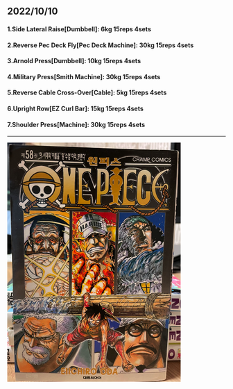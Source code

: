 ## 2022/10/10
#### 1.Side Lateral Raise\[Dumbbell\]: 6kg 15reps 4sets
#### 2.Reverse Pec Deck Fly\[Pec Deck Machine\]: 30kg 15reps 4sets
#### 3.Arnold Press\[Dumbbell\]: 10kg 15reps 4sets
#### 4.Military Press\[Smith Machine\]: 30kg 15reps 4sets
#### 5.Reverse Cable Cross-Over\[Cable\]: 5kg 15reps 4sets
#### 6.Upright Row\[EZ Curl Bar\]: 15kg 15reps 4sets
#### 7.Shoulder Press\[Machine\]: 30kg 15reps 4sets

---
<img src='../_resources/__058.png' width='400px' />
